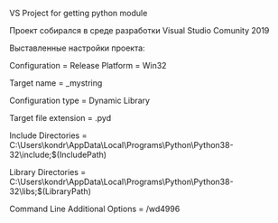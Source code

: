 VS Project for getting python module

Проект собирался в среде разработки Visual Studio Comunity 2019

Выставленные настройки проекта:

Configuration = Release Platform = Win32

Target name = _mystring

Configuration type = Dynamic Library

Target file extension = .pyd

Include Directories = C:\Users\kondr\AppData\Local\Programs\Python\Python38-32\include;$(IncludePath)

Library Directories = C:\Users\kondr\AppData\Local\Programs\Python\Python38-32\libs;$(LibraryPath)

Command Line Additional Options = /wd4996

